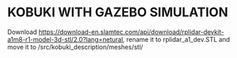 # KOBUKI WITH GAZEBO SIMULATION

Download https://download-en.slamtec.com/api/download/rplidar-devkit-a1m8-r1-model-3d-stl/2.0?lang=netural, rename it to rplidar_a1_dev.STL and move it to /src/kobuki_description/meshes/stl/
